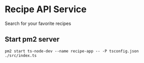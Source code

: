 # Recipe API Service

Search for your favorite recipes

## Start pm2 server

```
pm2 start ts-node-dev --name recipe-app -- -P tsconfig.json ./src/index.ts
```

